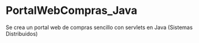 # PortalWebCompras_Java
Se crea un portal web de compras sencillo con servlets en Java (Sistemas Distribuidos)
